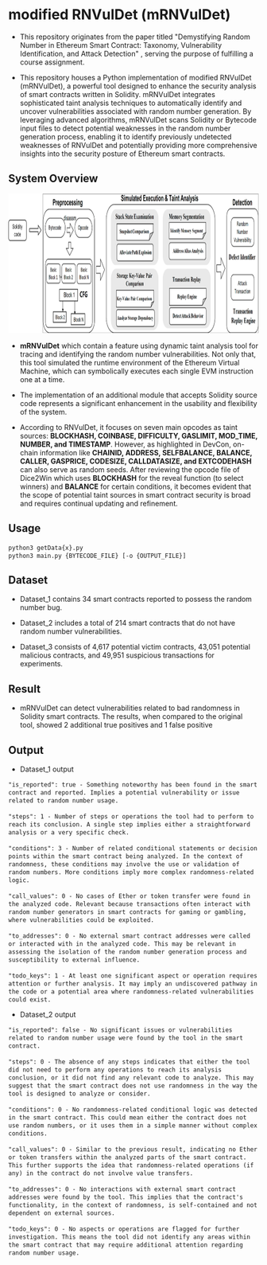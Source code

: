 # modified RNVulDet (mRNVulDet)

- This repository originates from the paper titled "Demystifying Random Number in Ethereum Smart Contract: Taxonomy, Vulnerability Identification, and Attack Detection" , serving the purpose of fulfilling a course assignment.

- This repository houses a Python implementation of modified RNVulDet (mRNVulDet), a powerful tool designed to enhance the security analysis of smart contracts written in Solidity. mRNVulDet integrates sophisticated taint analysis techniques to automatically identify and uncover vulnerabilities associated with random number generation. By leveraging advanced algorithms, mRNVulDet scans Solidity or Bytecode input files to detect potential weaknesses in the random number generation process, enabling it to identify previously undetected weaknesses of RNVulDet and potentially providing more comprehensive insights into the security posture of Ethereum smart contracts.


## System Overview
<div align=center><img width="880" height="280" src="./figs/improved.png"/></div>

- **mRNVulDet** which contain a feature using dynamic taint analysis tool for tracing and identifying the random number vulnerabilities. Not only that, this tool simulated the runtime environment of the Ethereum Virtual Machine, which can symbolically executes each single EVM instruction one at a time.

- The implementation of an additional module that accepts Solidity source code represents a significant enhancement in the usability and flexibility of the system.
  
- According to RNVulDet, it focuses on seven main opcodes as taint sources: **BLOCKHASH, COINBASE, DIFFICULTY, GASLIMIT, MOD_TIME, NUMBER, and TIMESTAMP**. However, as highlighted in DevCon, on-chain information like **CHAINID, ADDRESS, SELFBALANCE, BALANCE, CALLER, GASPRICE, CODESIZE, CALLDATASIZE, and EXTCODEHASH** can also serve as random seeds. After reviewing the opcode file of Dice2Win which uses **BLOCKHASH** for the reveal function (to select winners) and **BALANCE** for certain conditions, it becomes evident that the scope of potential taint sources in smart contract security is broad and requires continual updating and refinement.

## Usage

```
python3 getData{x}.py
python3 main.py {BYTECODE_FILE} [-o {OUTPUT_FILE}]
```

## Dataset
- Dataset\_1 contains 34 smart contracts reported to possess the random number bug.

- Dataset\_2 includes a total of 214 smart contracts that do not have random number vulnerabilities.

- Dataset\_3 consists of 4,617 potential victim contracts, 43,051 potential malicious contracts, and 49,951 suspicious transactions for experiments.

## Result
- mRNVulDet can detect vulnerabilities related to bad randomness in Solidity smart contracts. The results, when compared to the original tool, showed 2 additional true positives and 1 false positive

## Output
- Dataset_1 output
```
"is_reported": true - Something noteworthy has been found in the smart contract and reported. Implies a potential vulnerability or issue related to random number usage.

"steps": 1 - Number of steps or operations the tool had to perform to reach its conclusion. A single step implies either a straightforward analysis or a very specific check.

"conditions": 3 - Number of related conditional statements or decision points within the smart contract being analyzed. In the context of randomness, these conditions may involve the use or validation of random numbers. More conditions imply more complex randomness-related logic.

"call_values": 0 - No cases of Ether or token transfer were found in the analyzed code. Relevant because transactions often interact with random number generators in smart contracts for gaming or gambling, where vulnerabilities could be exploited.

"to_addresses": 0 - No external smart contract addresses were called or interacted with in the analyzed code. This may be relevant in assessing the isolation of the random number generation process and susceptibility to external influence.

"todo_keys": 1 - At least one significant aspect or operation requires attention or further analysis. It may imply an undiscovered pathway in the code or a potential area where randomness-related vulnerabilities could exist.

```
- Dataset_2 output
```
"is_reported": false - No significant issues or vulnerabilities related to random number usage were found by the tool in the smart contract.

"steps": 0 - The absence of any steps indicates that either the tool did not need to perform any operations to reach its analysis conclusion, or it did not find any relevant code to analyze. This may suggest that the smart contract does not use randomness in the way the tool is designed to analyze or consider.

"conditions": 0 - No randomness-related conditional logic was detected in the smart contract. This could mean either the contract does not use random numbers, or it uses them in a simple manner without complex conditions.

"call_values": 0 - Similar to the previous result, indicating no Ether or token transfers within the analyzed parts of the smart contract. This further supports the idea that randomness-related operations (if any) in the contract do not involve value transfers.

"to_addresses": 0 - No interactions with external smart contract addresses were found by the tool. This implies that the contract's functionality, in the context of randomness, is self-contained and not dependent on external sources.

"todo_keys": 0 - No aspects or operations are flagged for further investigation. This means the tool did not identify any areas within the smart contract that may require additional attention regarding random number usage.

```
